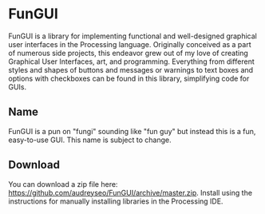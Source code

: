 # FunGUI
FunGUI is a library for implementing functional and well-designed graphical user interfaces in the Processing language. Originally conceived as a part of numerous side projects, this endeavor grew out of my love of creating Graphical User Interfaces, art, and programming. Everything from different styles and shapes of buttons and messages or warnings to text boxes and options with checkboxes can be found in this library, simplifying code for GUIs.

## Name
FunGUI is a pun on "fungi" sounding like "fun guy" but instead this is a fun, easy-to-use GUI. This name is subject to change.

## Download
You can download a zip file here: https://github.com/audreyseo/FunGUI/archive/master.zip. Install using the instructions for manually installing libraries in the Processing IDE.
